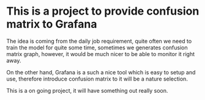 # This is a project to provide confusion matrix to Grafana

The idea is coming from the daily job requirement, quite often we need to train the model for quite some time, sometimes we generates confusion matrix graph, however, it would be much nicer to be able to monitor it right away. 

On the other hand, Grafana is a such a nice tool which is easy to setup and use, therefore introduce confusion matrix to it will be a nature selection.

This is a on going project, it will have something out really soon.

